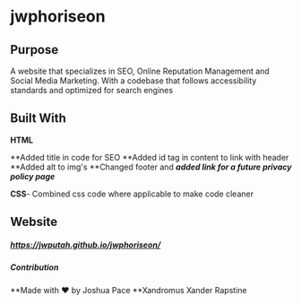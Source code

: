 # jwphoriseon

## Purpose
A website that specializes in SEO, Online Reputation Management and Social Media Marketing. With a codebase that follows accessibility standards and optimized for search engines

## Built With
**HTML**

**Added title in code for SEO
**Added id tag in content to link with header
**Added alt to img's
**Changed footer and ***added link for a future privacy policy page***

**CSS**-
Combined css code where applicable to make code cleaner

## Website

##### https://jwputah.github.io/jwphoriseon/


##### Contribution
**Made with :heart: by Joshua Pace
**Xandromus Xander Rapstine